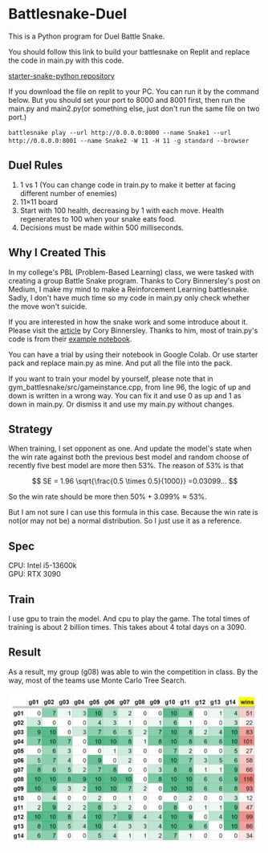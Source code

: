 # Battlesnake-Duel

This is a Python program for Duel Battle Snake.

You should follow this link to build your battlesnake on Replit and replace the code in main.py with this code.

[starter-snake-python repository](https://github.com/BattlesnakeOfficial/starter-snake-python)

If you download the file on replit to your PC. You can run it by the command below. But you should set your port to 8000 and 8001 first, then run the main.py and main2.py(or something else, just don't run the same file on two port.)

    battlesnake play --url http://0.0.0.0:8000 --name Snake1 --url http://0.0.0.0:8001 --name Snake2 -W 11 -H 11 -g standard --browser

## Duel Rules

1. 1 vs 1 (You can change code in train.py to make it better at facing different number of enemies)
2. 11×11 board
3. Start with 100 health, decreasing by 1 with each move. Health regenerates to 100 when your snake eats food.
4. Decisions must be made within 500 milliseconds.

## Why I Created This

In my college's PBL (Problem-Based Learning) class, we were tasked with creating a group Battle Snake program. Thanks to Cory Binnersley's post on Medium, I make my mind to make a Reinforcement Learning battlesnake. Sadly, I don't have much time so my code in main.py only check whether the move won't suicide.

If you are interested in how the snake work and some introduce about it. Please visit the [article](https://medium.com/asymptoticlabs/battlesnake-post-mortem-a5917f9a3428) by Cory Binnersley. Thanks to him, most of train.py's code is from their [example notebook](https://colab.research.google.com/drive/19Rz916XaYRlq9sOgi8VtXdHgOMkysw2M?usp=sharing).

You can have a trial by using their notebook in Google Colab. Or use starter pack and replace main.py as mine. And put all the file into the pack.

If you want to train your model by yourself, please note that in gym_battlesnake/src/gameinstance.cpp, from line 96, the logic of up and down is written in a wrong way. You can fix it and use 0 as up and 1 as down in main.py. Or dismiss it and use my main.py without changes.

## Strategy

When training, I set opponent as one. And update the model's state when the win rate against both the previous best model and random choose of recently five best model are more then 53%. The reason of 53% is that

$$ SE = 1.96 \sqrt{\frac{0.5 \times 0.5}{1000}} =0.03099... $$

So the win rate should be more then $50\% + 3.099\% \approx 53\%$.

But I am not sure I can use this formula in this case. Because the win rate is not(or may not be) a normal distribution. So I just use it as a reference.

## Spec

CPU: Intel i5-13600k  
GPU: RTX 3090

## Train

I use gpu to train the model. And cpu to play the game.
The total times of training is about 2 billion times. This takes about 4 total days on a 3090.

## Result

As a result, my group (g08) was able to win the competition in class. By the way, most of the teams use Monte Carlo Tree Search.

![Rank](images/rank.png)
